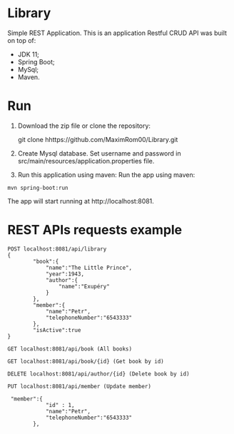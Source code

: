 # Library
Simple REST Application.
This is an application Restful CRUD API was built on top of:
- JDK 11;
- Spring Boot;
- MySql;
- Maven.
# Run 
1. Download the zip file or clone the repository: 

   git clone hhttps://github.com/MaximRom00/Library.git

2. Create Mysql database. Set username and password in src/main/resources/application.properties file.
 
4. Run this application using maven: Run the app using maven:
```
mvn spring-boot:run
```
The app will start running at http://localhost:8081.

# REST APIs requests example
```
POST localhost:8081/api/library
{
        "book":{
            "name":"The Little Prince",
            "year":1943,
            "author":{
                "name":"Exupéry"
            }
        },
        "member":{
            "name":"Petr",
            "telephoneNumber":"6543333"
        },
        "isActive":true
}

GET localhost:8081/api/book (All books)

GET localhost:8081/api/book/{id} (Get book by id)

DELETE localhost:8081/api/author/{id} (Delete book by id)

PUT localhost:8081/api/member (Update member)

 "member":{
            "id" : 1,
            "name":"Petr",
            "telephoneNumber":"6543333"
        },
```
